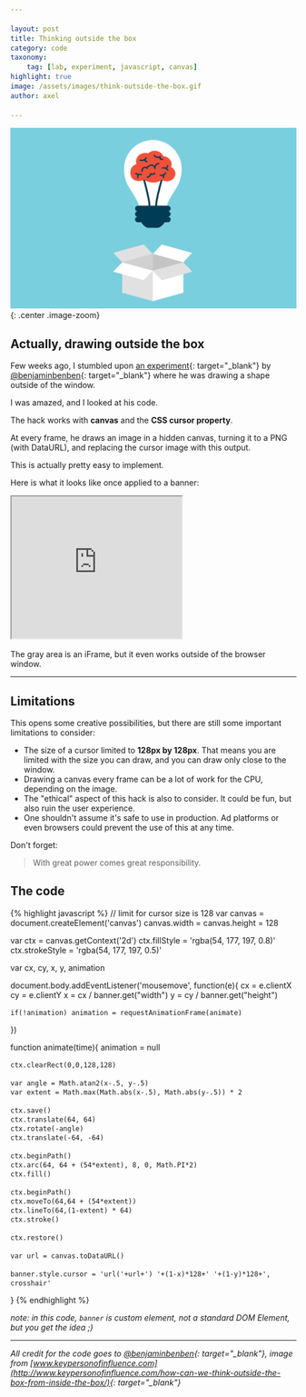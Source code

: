```yaml
---

layout: post
title: Thinking outside the box
category: code
taxonomy:
    tag: [lab, experiment, javascript, canvas]
highlight: true
image: /assets/images/think-outside-the-box.gif
author: axel

---
```


![Outside the box](/assets/images/think-outside-the-box.gif){: .center .image-zoom}

## Actually, drawing outside the box

Few weeks ago, I stumbled upon [an experiment](http://benjaminbenben.com/){: target="_blank"} by [@benjaminbenben](https://twitter.com/benjaminbenben){: target="_blank"} where he was drawing a shape outside of the window.

I was amazed, and I looked at his code.

The hack works with **canvas** and the **CSS cursor property**.

At every frame, he draws an image in a hidden canvas, turning it to a PNG (with DataURL), and replacing the cursor image with this output.

This is actually pretty easy to implement.

Here is what it looks like once applied to a banner:

<iframe src="https://clients.bannerboy.com/bannerboy/lab/bannerboy_cursorhack_300x250/" width="300" height="250" class="center"></iframe>

<br/>

The gray area is an iFrame, but it even works outside of the browser window.

___

## Limitations

This opens some creative possibilities, but there are still some important limitations to consider:

* The size of a cursor limited to **128px by 128px**. That means you are limited with the size you can draw, and you can draw only close to the window.
* Drawing a canvas every frame can be a lot of work for the CPU, depending on the image.
* The "ethical" aspect of this hack is also to consider. It could be fun, but also ruin the user experience.
* One shouldn't assume it's safe to use in production. Ad platforms or even browsers could prevent the use of this at any time.

Don't forget:

> With great power comes great responsibility.


## The code

{% highlight javascript %}
// limit for cursor size is 128
var canvas = document.createElement('canvas')
canvas.width = canvas.height = 128

var ctx = canvas.getContext('2d')
ctx.fillStyle = 'rgba(54, 177, 197, 0.8)'
ctx.strokeStyle = 'rgba(54, 177, 197, 0.5)'

var cx, cy, x, y, animation

document.body.addEventListener('mousemove', function(e){
	cx = e.clientX
	cy = e.clientY
	x = cx / banner.get("width")
	y = cy / banner.get("height")

	if(!animation) animation = requestAnimationFrame(animate)
})

function animate(time){
	animation = null

	ctx.clearRect(0,0,128,128)

	var angle = Math.atan2(x-.5, y-.5)
	var extent = Math.max(Math.abs(x-.5), Math.abs(y-.5)) * 2

	ctx.save()
	ctx.translate(64, 64)
	ctx.rotate(-angle)
	ctx.translate(-64, -64)

	ctx.beginPath()
	ctx.arc(64, 64 + (54*extent), 8, 0, Math.PI*2)
	ctx.fill()

	ctx.beginPath()
	ctx.moveTo(64,64 + (54*extent))
	ctx.lineTo(64,(1-extent) * 64)
	ctx.stroke()

	ctx.restore()

	var url = canvas.toDataURL()

	banner.style.cursor = 'url('+url+') '+(1-x)*128+' '+(1-y)*128+', crosshair'
}
{% endhighlight %}

*note: in this code, `banner` is custom element, not a standard DOM Element, but you get the idea ;)*

___

*All credit for the code goes to [@benjaminbenben](https://twitter.com/benjaminbenben){: target="_blank"}, image from [www.keypersonofinfluence.com](http://www.keypersonofinfluence.com/how-can-we-think-outside-the-box-from-inside-the-box/){: target="_blank"}*